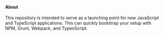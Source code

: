 #### About
This repository is intended to serve as a launching point for new JavaScript and TypeScript applications. This can quickly bootstrap your setup with NPM, Grunt, Webpack, and TypesScript.
